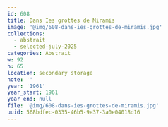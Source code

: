 ```yaml
---
id: 608
title: Dans Ies grottes de Miramis
image: '@img/608-dans-ies-grottes-de-miramis.jpg'
collections:
  - abstrait
  - selected-july-2025
categories: Abstrait
w: 92
h: 65
location: secondary storage
note: ''
year: '1961'
year_start: 1961
year_end: null
file: '@img/608-dans-ies-grottes-de-miramis.jpg'
uuid: 568bdfec-0335-46b5-9e37-3a0e04018d16
---
```


